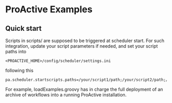 # ProActive Examples

## Quick start

Scripts in scripts/ are supposed to be triggered at scheduler start. For such integration,
update your script parameters if needed, and set your script paths into

    <PROACTIVE_HOME>/config/scheduler/settings.ini

following this

    pa.scheduler.startscripts.paths=/your/script1/path;/your/script2/path;/your/script3/path

For example, loadExamples.groovy has in charge the full deployment of an archive of workflows into a running ProActive installation.
